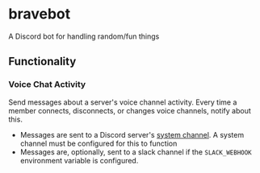 # bravebot

A Discord bot for handling random/fun things

## Functionality

### Voice Chat Activity

Send messages about a server's voice channel activity. Every time a member connects, disconnects, or changes voice channels, notify about this.

- Messages are sent to a Discord server's [system channel](https://discordpy.readthedocs.io/en/stable/api.html#discord.Guild.system_channel). A system channel must be configured for this to function
- Messages are, optionally, sent to a slack channel if the `SLACK_WEBHOOK` environment variable is configured.
